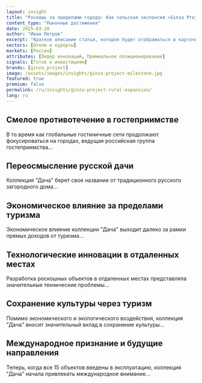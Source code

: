 ```yaml
---
layout: insight
title: "Роскошь за пределами города: Как сельская экспансия «Ginza Project» переопределяет российское гостеприимство"
content_type: "Рыночные достижения"
date: 2025-03-20
author: "Иван Петров"
excerpt: "Краткое описание статьи, которое будет отображаться в карточках на главной странице и в результатах поиска. Должно привлекать внимание и точно передавать содержание (2-3 предложения)."
sectors: [Отели и курорты]
markets: [Россия]
attributes: [Лидер инноваций, Премиальное позиционирование]
signals: [Готов к инвестициям]
brands: [ginza_project]
image: /assets/images/insights/ginza-project-milestone.jpg
featured: true
premium: false
permalink: /ru/insights/ginza-project-rural-expansion/
lang: ru
---
```


## Смелое противотечение в гостеприимстве

В то время как глобальные гостиничные сети продолжают фокусироваться на городах, ведущая российская группа гостеприимства...

## Переосмысление русской дачи

Коллекция "Дача" берет свое название от традиционного русского загородного дома...

## Экономическое влияние за пределами туризма

Экономическое влияние коллекции "Дача" выходит далеко за рамки прямых доходов от туризма...

## Технологические инновации в отдаленных местах

Разработка роскошных объектов в отдаленных местах представляла значительные технические проблемы...

## Сохранение культуры через туризм

Помимо экономического и экологического воздействия, коллекция "Дача" вносит значительный вклад в сохранение культуры...

## Международное признание и будущие направления

Теперь, когда все 15 объектов введены в эксплуатацию, коллекция "Дача" начала привлекать международное внимание...
